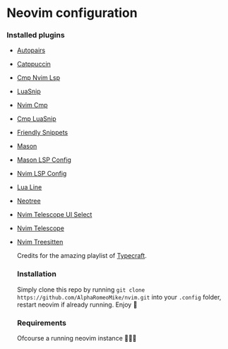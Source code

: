 # Neovim configuration 

### Installed plugins
- [Autopairs](https://github.com/windwp/nvim-autopairs)
- [Catppuccin](https://github.com/catppuccin/nvim)
- [Cmp Nvim Lsp](https://github.com/hrsh7th/cmp-nvim-lsp)
- [LuaSnip](https://github.com/L3MON4D3/LuaSnip)
- [Nvim Cmp](https://github.com/hrsh7th/nvim-cmp)
- [Cmp LuaSnip](https://github.com/saadparwaiz1/cmp_luasnip)
- [Friendly Snippets](https://github.com/rafamadriz/friendly-snippets)
- [Mason](https://github.com/williamboman/mason.nvim)
- [Mason LSP Config](https://github.com/williamboman/mason-lspconfig.nvim)
- [Nvim LSP Config](https://github.com/neovim/nvim-lspconfig)
- [Lua Line](https://github.com/nvim-lualine/lualine.nvim)
- [Neotree](https://github.com/nvim-neo-tree/neo-tree.nvim)
- [Nvim Telescope UI Select](https://github.com/nvim-telescope/telescope-ui-select.nvim)
- [Nvim Telescope](https://github.com/nvim-telescope/telescope.nvim)
- [Nvim Treesitten](https://github.com/nvim-treesitter/nvim-treesitter)

  Credits for the amazing playlist of [Typecraft](https://github.com/cpow/neovim-for-newbs).

  ### Installation
  Simply clone this repo by running `git clone https://github.com/AlphaRomeoMike/nvim.git` into your `.config` folder, restart neovim if already running. Enjoy 🐋

  ### Requirements
  Ofcourse a running neovim instance 🤷‍♂️🔥
